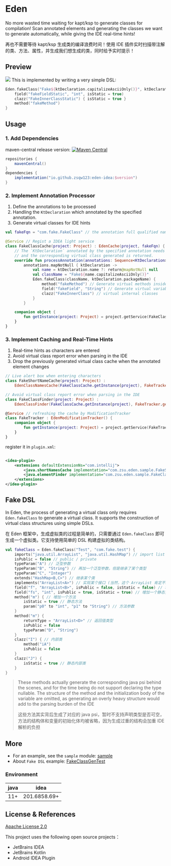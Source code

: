 # Eden

No more wasted time waiting for kapt/ksp to generate classes for compilation!
Scan annotated elements and generating the classes we want to generate automatically, while
giving the IDE real-time hints!

再也不需要等待 kapt/ksp 生成类的编译浪费时间！使用 IDE 插件实时扫描带注解的类、方法、属性，并生成我们想生成的类，同时给予实时提示！

## Preview

![](https://cdn.jsdelivr.net/gh/zsqw123/cdn@master/picCDN/202206111257981.gif)
This is implemented by writing a very simple DSL:

```kotlin
Eden.fakeClass("Fake${ktDeclaration.capitalizeAsciiOnly()}", ktDeclaration.packageName) {
    field("fakeFieldStatic", "int", isStatic = true)
    clazz("FakeInnerClassStatic") { isStatic = true }
    method("fakeMethod")
}
```

## Usage

### 1. Add Dependencies

maven-central
release
version: [![Maven Central](https://img.shields.io/maven-central/v/io.github.zsqw123/eden-idea)](https://search.maven.org/artifact/io.github.zsqw123/eden-idea)

```groovy
repositories {
    mavenCentral()
}
dependencies {
    implementation("io.github.zsqw123:eden-idea:$version")
}
```

### 2. Implement Annotation Processor

1. Define the annotations to be processed
2. Handling the `KtDeclaration` which annotated by the specified annotation.
3. Generate virtual classes for IDE hints

```kotlin
val fakeFqn = "com.fake.FakeClass" // the annotation full qualified name which need to process

@Service // Regist a IDEA light service
class FakeClassCache(project: Project) : EdenCache(project, fakeFqn) {
    // The `KtDeclaration` annotated by the specified annotation needs to be processed here,
    // and the corresponding virtual class generated is returned.
    override fun processAnnotation(annotations: Sequence<KtDeclaration>): Sequence<FakeClass> =
        annotations.mapNotNull { ktDeclaration ->
            val name = ktDeclaration.name ?: return@mapNotNull null
            val className = "Fake${name.capitalizeAsciiOnly()}"
            Eden.fakeClass(className, ktDeclaration.packageName) {
                method("fakeMethod") // Generate virtual methods inside this class
                field("fakeField", "String") // Generate virtual variables inside this class
                clazz("FakeInnerClass") // virtual internal classes
            }
        }

    companion object {
        fun getInstance(project: Project) = project.getService(FakeClassCache::class.java)
    }
}
```

### 3. Implement Caching and Real-Time Hints

1. Real-time hints as characters are entered
2. Avoid virtual class report error when parsing in the IDE
3. Drop the previously generated virtual class cache when the annotated element changes

```kotlin
// Live alert box when entering characters
class FakeShortNameCache(project: Project) :
    EdenClassNamesCache(FakeClassCache.getInstance(project), FakeTracker.getInstance(project))

// Avoid virtual class report error when parsing in the IDE
class FakeClassFinder(project: Project) :
    EdenClassFinder(FakeClassCache.getInstance(project), FakeTracker.getInstance(project))

@Service // refreshing the cache by ModificationTracker
class FakeTracker : EdenModificationTracker() {
    companion object {
        fun getInstance(project: Project) = project.getService(FakeTracker::class.java)
    }
}
```

register it in `plugin.xml`:

```xml

<idea-plugin>
    <extensions defaultExtensionNs="com.intellij">
        <java.shortNamesCache implementation="com.zsu.eden.sample.FakeShortNameCache"/>
        <java.elementFinder implementation="com.zsu.eden.sample.FakeClassFinder"/>
    </extensions>
</idea-plugin>
```

## Fake DSL

In Eden, the process of generating a virtual class only requires `Eden.fakeClass` to generate a virtual class.
It supports the construction of virtual class structures using simple DSLs.

在 Eden 框架中，生成虚拟类的过程是简单的，只需要通过 `Eden.fakeClass` 即可生成一个虚拟类。它支持使用简单的 DSL 构建虚拟的类结构。

```kotlin
val fakeClass = Eden.fakeClass("Test", "com.fake.test") {
    imports("java.util.ArrayList", "java.util.HashMap") // import list
    isPublic = false // public / private
    typeParam("A") // 泛型参数
    typeParam("B", "String") // 再加一个泛型参数，但是继承了某个类型
    typeParam("C", "Integer")
    extends("HashMap<B,C>") // 继承某个类
    implements("ArrayList<A>") // 实现某个接口 (当然，这个 ArrayList 肯定不是接口 = =)
    field("f", "ArrayList<B>", isPublic = false, isStatic = false) // 增加一个变量
    field("fs", "int", isPublic = true, isStatic = true) // 增加一个静态变量
    method("m") { // 增加一个方法
        isStatic = true // 静态方法
        param("p0" to "int", "p1" to "String") // 方法参数
    }
    method("m") {
        returnType = "ArrayList<D>" // 返回值类型
        isPublic = false
        typeParam("D", "String")
    }
    clazz("I") { // 内部类
        method("iA")
        isPublic = false
    }
    clazz("J") {
        isStatic = true // 静态内部类
    }
}
```
> These methods actually generate the corresponding java psi behind the scenes, and for the time being do not support
> declaring the type nullable. The structure of the method and the initialization body of the variable are omitted, as
> generating an overly heavy structure would add to the parsing burden of the IDE
>
> 这些方法其实背后生成了对应的 java psi，暂时不支持声明类型是否可空，方法的结构体和变量的初始化体均被省略，因为生成过重的结构会加重 IDE 解析的负担 

## More

- For an example, see the `sample` module: [sample](/sample)
- About `Fake DSL` example: [FakeClassGenTest](/eden-ide/src/test/java/FakeClassGenTest.kt)

### Environment

| java | idea         |
|------|--------------|
| 11+  | 201.6858.69+ |

## License & References

[Apache License 2.0](./LICENCE)

This project uses the following open source projects：

- JetBrains IDEA
- JetBrains Kotlin
- Android IDEA Plugin
